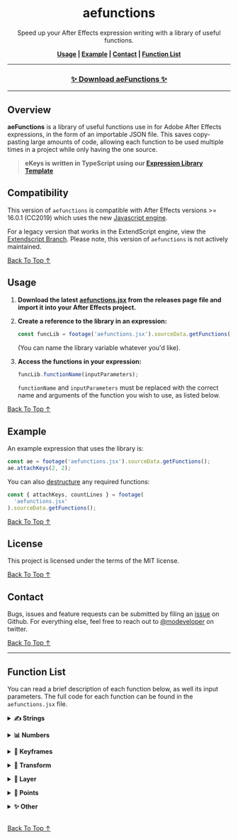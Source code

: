 <!-- Links -->

[back to top ↑]: #aefunctions

<div align="center">

# aefunctions

Speed up your After Effects expression writing with a library of useful functions.

**[Usage](#usage) | [Example](#example) | [Contact](#contact) | [Function List](#function-list)**

---

### [✨ Download aeFunctions ✨](https://github.com/motiondeveloper/aefunctions/releases)<!-- omit in toc -->

---

</div>

## Overview

**aeFunctions** is a library of useful functions use in for Adobe After Effects expressions, in the form of an importable JSON file. This saves copy-pasting large amounts of code, allowing each function to be used multiple times in a project while only having the one source.

> **eKeys is written in TypeScript using our [Expression Library Template](https://github.com/motiondeveloper/expressions-library-template)**

## Compatibility

This version of `aefunctions` is compatible with After Effects versions >= 16.0.1 (CC2019) which uses the new [Javascript engine](https://helpx.adobe.com/after-effects/using/expression-language-reference.html).

For a legacy version that works in the ExtendScript engine, view the [Extendscript Branch](https://github.com/motiondeveloper/aefunctions/tree/extendscript). Please note, this version of `aefunctions` is not actively maintained.

[Back To Top ↑]

## Usage

1. **Download the latest [aefunctions.jsx](https://github.com/motiondeveloper/aefunctions/releases) from the releases page file and import it into your After Effects project.**

2. **Create a reference to the library in an expression:**

   ```javascript
   const funcLib = footage('aefunctions.jsx').sourceData.getFunctions();
   ```

   (You can name the library variable whatever you'd like).

3. **Access the functions in your expression:**

   ```javascript
   funcLib.functionName(inputParameters);
   ```

   `functionName` and `inputParameters` must be replaced with the correct name and arguments of the function you wish to use, as listed below.

[Back To Top ↑]

## Example

An example expression that uses the library is:

```javascript
const ae = footage('aefunctions.jsx').sourceData.getFunctions();
ae.attachKeys(2, 2);
```

You can also [destructure](https://developer.mozilla.org/en-US/docs/Web/JavaScript/Reference/Operators/Destructuring_assignment) any required functions:

```javascript
const { attachKeys, countLines } = footage(
  'aefunctions.jsx'
).sourceData.getFunctions();
```

[Back To Top ↑]

## License

This project is licensed under the terms of the MIT license.

[Back To Top ↑]

## Contact

Bugs, issues and feature requests can be submitted by filing an [issue](https://github.com/motiondeveloper/ekeys/issues) on Github. For everything else, feel free to reach out to [@modeveloper](https://twitter.com/modeveloper) on twitter.

[Back To Top ↑]

---

## Function List

You can read a brief description of each function below, as well its input parameters. The full code for each function can be found in the `aefunctions.jsx` file.

**<details><summary>✍️ Strings</summary>**

- **breakWithoutOrphans**

  ```javascript
  breakWithoutOrphans(string, maxCharacters, minWords);
  ```

  Inserts line breaks in a given `string` as per the `maxCharacters` per line, while avoiding the last line having less than the `minWords`.

- **textCount**

  ```javascript
  textCount(sourceText, type);
  ```

  Returns the number of words, lines or characters in a string. Takes a string and the type of count, either `"word"`,`"line"` or `"char"`. If no count type is specified, a default of `"word"` is used.

- **cleanLines**

  ```javascript
  cleanLines(string, maxLines, maxCharacters);
  ```

  Limits the maximum number of lines, as well as performing the following actions on each line:

  - Limiting the number of characters
  - Removing leading and trailing whitespace

- **hideDescenders**

  ```javascript
  hideDescenders(string, hideTime);
  ```

  Hides a modified version of the source string in negative time (defaulting to `-500`) where each line is replaced with an `'X'`. Useful for maintaining positions or anchor points regardless of whether a layer has any descenders (when used with `sourceRectAtTime(hideTime)`).

</details>

**<details><summary>📊 Numbers</summary>**

- **padNumber**

  ```javascript
  padNumber(number, length);
  ```

  Adds leading zeros to a number, up to a specified total length.

- **commaNum**

  ```javascript
  commaNum(number);
  ```

  Rounds and adds commas to a number (e.g. "100,000,000). Original function courtesy of Dan Ebberts.

- **countdown**

  ```javascript
  countdown(length, speed);
  ```

  Returns an string in the format `minutes:seconds`, counting down to zero from a specified number of seconds. An optional `speed` value can be given to mofify the countdown rate (defaults to `1`).

</details>

**<details><summary>🔹 Keyframes</summary>**

- **attachKeys**

  ```javascript
  attachKeys(inKeys, outKeys);
  ```

  Attaches a specified number of keyframes to the in and out point of a layer, so you can trim the layer and your keyframed animation will follow. Takes the number of in and out keyframes to attach as input.

- **bounceKeys**

  ```javascript
  bounceKeys(amp, freq, decay, keyMin, keyMax);
  ```

  Adds a bounce effect to the keyframes within a specified range. Somewhat untested.
  Adapted from [Danny Jenkins' bounce script](http://dannyjenkins.com.au/After-Effects-Expressions).

- **keyframesToArray**

  ```javascript
  getKeyframesAsArray();
  ```

  Returns an array of keyframes, where each element is an object with `.time` and `.value` properties. Takes no inputs.

</details>

**<details><summary>📌 Transform</summary>**

- **offsetFromAnchor**

  ```javascript
  offsetFromAnchor(value, offset, anchor);
  ```

  Offsets a position by an amount, away from a given anchor.

  - `value`: The original position to offset
  - `offset`: The amount to offset
  - `anchor`: The direction to offset as an anchor point, either `'topLeft'`, `'topRight'`, `'bottomRight'` or `'bottomLeft'`

- **maintainScale**

  ```javascript
  maintainScale((parentLayer = thisLayer.parent));
  ```

  Will maintain the current scale value independent of the parent layers scale.

- **isometricPosition**

  ```javascript
  getIsometricPosition(pointControl, offset);
  ```

  Takes a set of 2D coordinates from a point control effect and returns isometric positions. Takes the name of the point control and an offset array as input.

- **circularMotion**

  ```javascript
  circularMotion(radius, revolutionTime, startAngle);
  ```

  Returns an animated, 2 dimensional value that moves in a circle according to a given `radius`, `revolutionTime` (time to complete one revolution), and `startAngle`.

- **circularPosition**

  ```javascript
  circularPosition(radius, angle);
  ```

  Returns a position along a circle according to a given `radius` and `angle`.

- **scaleToFit**

  ```javascript
  scaleToFit(inputSize, maxSize, toggles);
  ```

  Returns a scale (`[###, ###]`) that will fit a given size. `inputSize` and `maxSize` are 2D arrays, and `toggles` is an optional object with the properties `{onlyScaleUp: bool, onlyScaleDown: bool, uniform: true}`.

</details>

**<details><summary>🥞 Layer</summary>**

- **layerBoundsPath**

  ```javascript
  getLayerBoundsPath(buffer, sourceLayer, extend, sampleTime);
  ```

  Returns a path that is a rectangle the size of the specified layer, plus a given buffer. Takes the buffer amount, source layer, whether to include extents, and a sample time as optional inputs. If no inputs a given, it defaults to `0`, `thisLayer`, `false` and `time`.

- **layerSize**

  ```javascript
  layerSize(layerIndex, sampleTime);
  ```

  Returns the width and height of a layer as an array. Takes the layer (index or name) and sample time as input. If no sampleTime parameter is given, a default of the current time is used.

- **layerRect**

  ```javascript
  layerRect(
    ({
      layer = thisLayer,
      sampleTime = time,
      anchor = 'center',
      capHeight = false,
      capHeightTime = -550,
    } = {})
  );
  ```

  An abstraction over the `sourceRectAtTime` method that takes an object based input. If `capHeight` is true, the height of the layer will be measured at the `capHeightTime`, useful when used in with the `hideDescenders()` function. The anchor can be either `center`, `topLeft`, `topRight`, `bottomLeft`, or `bottomRight` (defaulting to `center`).

  Returns an object of the format:

  ```js
  {
    size: [],
    position: [],
    sourceRect,
  }
  ```

  Where `size` is the layer width and height as an array, and `position` is the position of the given `anchor` in composition space. `sourceRect` is the full `sourceRectAtTime()` object.

</details>

**<details><summary>📐 Points</summary>**

- **pointsToPath**

  ```javascript
  getPathFromPoints(points, closed);
  ```

  Returns a path containing the given array of points. `closed` defaults to true. Points are assumed to be in composition space.

- **gridPoints**

  ```javascript
  gridPoints({ rows, columns, rowNum, columnNum, gridSize });
  ```

  Returns a rectangular path that is a cell of a grid.

  - `rows`: The number of rows in the grid
  - `columns`: The number of columns in the grid
  - `rowNum`: The row number of the cell
  - `columnNum`: The column number of the cell
  - `gridSize`: The total size of the grid as a 2D array. Defaults to the composition size.

</details>

**<details><summary>✨ Other</summary>**

- **effectSearch**

  ```javascript
  effectSearch(effectName);
  ```

  Returns the number of effects with a certain name, or the total number of effects if no name is given. Takes the effect name to search for as input.

- **hideLayerWhenBelow**

  ```javascript
  hideLayerWhenBelow(layerIndex);
  ```

  Returns an opacity of 0 if the specified layer has started, otherwise returns 100. Useful for quickly working with lots of stacked layers in After Effects. Takes the layer index (integer) or layer name (string) as input.

</details>

<br>

[Back To Top ↑]
